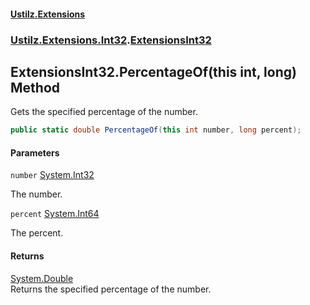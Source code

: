 #### [Ustilz.Extensions](index.md 'index')
### [Ustilz.Extensions.Int32](Ustilz.Extensions.Int32.md 'Ustilz.Extensions.Int32').[ExtensionsInt32](Ustilz.Extensions.Int32.ExtensionsInt32.md 'Ustilz.Extensions.Int32.ExtensionsInt32')

## ExtensionsInt32.PercentageOf(this int, long) Method

Gets the specified percentage of the number.

```csharp
public static double PercentageOf(this int number, long percent);
```
#### Parameters

<a name='Ustilz.Extensions.Int32.ExtensionsInt32.PercentageOf(thisint,long).number'></a>

`number` [System.Int32](https://docs.microsoft.com/en-us/dotnet/api/System.Int32 'System.Int32')

The number.

<a name='Ustilz.Extensions.Int32.ExtensionsInt32.PercentageOf(thisint,long).percent'></a>

`percent` [System.Int64](https://docs.microsoft.com/en-us/dotnet/api/System.Int64 'System.Int64')

The percent.

#### Returns
[System.Double](https://docs.microsoft.com/en-us/dotnet/api/System.Double 'System.Double')  
Returns the specified percentage of the number.